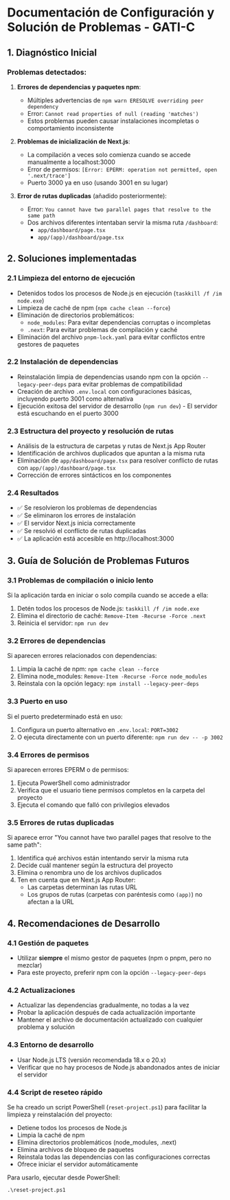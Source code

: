 # Documentación de Configuración y Solución de Problemas - GATI-C

## 1. Diagnóstico Inicial

### Problemas detectados:

1. **Errores de dependencias y paquetes npm**:
   - Múltiples advertencias de `npm warn ERESOLVE overriding peer dependency`
   - Error: `Cannot read properties of null (reading 'matches')`
   - Estos problemas pueden causar instalaciones incompletas o comportamiento inconsistente

2. **Problemas de inicialización de Next.js**:
   - La compilación a veces solo comienza cuando se accede manualmente a localhost:3000
   - Error de permisos: `[Error: EPERM: operation not permitted, open '.next/trace']`
   - Puerto 3000 ya en uso (usando 3001 en su lugar)

3. **Error de rutas duplicadas** (añadido posteriormente):
   - Error: `You cannot have two parallel pages that resolve to the same path`
   - Dos archivos diferentes intentaban servir la misma ruta `/dashboard`:
     - `app/dashboard/page.tsx`
     - `app/(app)/dashboard/page.tsx`

## 2. Soluciones implementadas

### 2.1 Limpieza del entorno de ejecución
- Detenidos todos los procesos de Node.js en ejecución (`taskkill /f /im node.exe`)
- Limpieza de caché de npm (`npm cache clean --force`)
- Eliminación de directorios problemáticos:
  - `node_modules`: Para evitar dependencias corruptas o incompletas
  - `.next`: Para evitar problemas de compilación y caché
- Eliminación del archivo `pnpm-lock.yaml` para evitar conflictos entre gestores de paquetes

### 2.2 Instalación de dependencias
- Reinstalación limpia de dependencias usando npm con la opción `--legacy-peer-deps` para evitar problemas de compatibilidad
- Creación de archivo `.env.local` con configuraciones básicas, incluyendo puerto 3001 como alternativa
- Ejecución exitosa del servidor de desarrollo (`npm run dev`) - El servidor está escuchando en el puerto 3000

### 2.3 Estructura del proyecto y resolución de rutas
- Análisis de la estructura de carpetas y rutas de Next.js App Router
- Identificación de archivos duplicados que apuntan a la misma ruta
- Eliminación de `app/dashboard/page.tsx` para resolver conflicto de rutas con `app/(app)/dashboard/page.tsx`
- Corrección de errores sintácticos en los componentes

### 2.4 Resultados
- ✅ Se resolvieron los problemas de dependencias
- ✅ Se eliminaron los errores de instalación
- ✅ El servidor Next.js inicia correctamente
- ✅ Se resolvió el conflicto de rutas duplicadas
- ✅ La aplicación está accesible en http://localhost:3000

## 3. Guía de Solución de Problemas Futuros

### 3.1 Problemas de compilación o inicio lento
Si la aplicación tarda en iniciar o solo compila cuando se accede a ella:
1. Detén todos los procesos de Node.js: `taskkill /f /im node.exe`
2. Elimina el directorio de caché: `Remove-Item -Recurse -Force .next`
3. Reinicia el servidor: `npm run dev`

### 3.2 Errores de dependencias
Si aparecen errores relacionados con dependencias:
1. Limpia la caché de npm: `npm cache clean --force`
2. Elimina node_modules: `Remove-Item -Recurse -Force node_modules`
3. Reinstala con la opción legacy: `npm install --legacy-peer-deps`

### 3.3 Puerto en uso
Si el puerto predeterminado está en uso:
1. Configura un puerto alternativo en `.env.local`: `PORT=3002`
2. O ejecuta directamente con un puerto diferente: `npm run dev -- -p 3002`

### 3.4 Errores de permisos
Si aparecen errores EPERM o de permisos:
1. Ejecuta PowerShell como administrador
2. Verifica que el usuario tiene permisos completos en la carpeta del proyecto
3. Ejecuta el comando que falló con privilegios elevados

### 3.5 Errores de rutas duplicadas
Si aparece error "You cannot have two parallel pages that resolve to the same path":
1. Identifica qué archivos están intentando servir la misma ruta
2. Decide cuál mantener según la estructura del proyecto
3. Elimina o renombra uno de los archivos duplicados
4. Ten en cuenta que en Next.js App Router:
   - Las carpetas determinan las rutas URL
   - Los grupos de rutas (carpetas con paréntesis como `(app)`) no afectan a la URL

## 4. Recomendaciones de Desarrollo

### 4.1 Gestión de paquetes
- Utilizar **siempre** el mismo gestor de paquetes (npm o pnpm, pero no mezclar)
- Para este proyecto, preferir npm con la opción `--legacy-peer-deps`

### 4.2 Actualizaciones
- Actualizar las dependencias gradualmente, no todas a la vez
- Probar la aplicación después de cada actualización importante
- Mantener el archivo de documentación actualizado con cualquier problema y solución

### 4.3 Entorno de desarrollo
- Usar Node.js LTS (versión recomendada 18.x o 20.x)
- Verificar que no hay procesos de Node.js abandonados antes de iniciar el servidor

### 4.4 Script de reseteo rápido
Se ha creado un script PowerShell (`reset-project.ps1`) para facilitar la limpieza y reinstalación del proyecto:
- Detiene todos los procesos de Node.js
- Limpia la caché de npm
- Elimina directorios problemáticos (node_modules, .next)
- Elimina archivos de bloqueo de paquetes
- Reinstala todas las dependencias con las configuraciones correctas
- Ofrece iniciar el servidor automáticamente

Para usarlo, ejecutar desde PowerShell:
```
.\reset-project.ps1
``` 